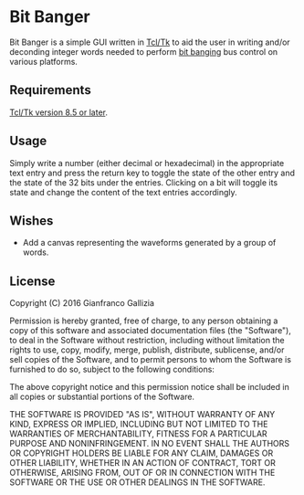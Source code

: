 Bit Banger
==========

Bit Banger is a simple GUI written in [Tcl/Tk](http://www.tcl.tk/) to
aid the user in writing and/or deconding integer words needed to perform
[bit banging](https://en.wikipedia.org/wiki/Bit_banging) bus control on
various platforms.

## Requirements

[Tcl/Tk version 8.5 or later](http://www.tcl.tk/software/tcltk/).

## Usage

Simply write a number (either decimal or hexadecimal) in the appropriate
text entry and press the return key to toggle the state of the other
entry and the state of the 32 bits under the entries. Clicking on a bit
will toggle its state and change the content of the text entries
accordingly.

## Wishes

- Add a canvas representing the waveforms generated by a group of words.

## License

Copyright (C) 2016 Gianfranco Gallizia

Permission is hereby granted, free of charge, to any person
obtaining a copy of this software and associated documentation
files (the "Software"), to deal in the Software without
restriction, including without limitation the rights to use, copy,
modify, merge, publish, distribute, sublicense, and/or sell
copies of the Software, and to permit persons to whom the Software
is furnished to do so, subject to the following conditions:

The above copyright notice and this permission notice shall be
included in all copies or substantial portions of the Software.

THE SOFTWARE IS PROVIDED "AS IS", WITHOUT WARRANTY OF ANY KIND,
EXPRESS OR IMPLIED, INCLUDING BUT NOT LIMITED TO THE WARRANTIES
OF MERCHANTABILITY, FITNESS FOR A PARTICULAR PURPOSE AND
NONINFRINGEMENT. IN NO EVENT SHALL THE AUTHORS OR COPYRIGHT HOLDERS
BE LIABLE FOR ANY CLAIM, DAMAGES OR OTHER LIABILITY, WHETHER IN AN
ACTION OF CONTRACT, TORT OR OTHERWISE, ARISING FROM, OUT OF OR IN
CONNECTION WITH THE SOFTWARE OR THE USE OR OTHER DEALINGS IN THE
SOFTWARE.
